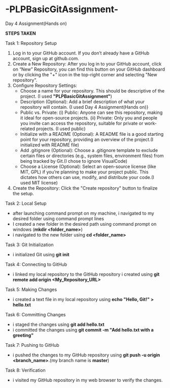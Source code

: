 # -PLPBasicGitAssignment-
Day 4 Assignment(Hands on)

**STEPS TAKEN**

Task 1: Repository Setup
  1. Log in to your GitHub account. If you don’t already have a GitHub account, sign up at github.com.
  2. Create a New Repository: After you log in to your GitHub account, click on “New” Repository, you can find this button on your GitHub dashboard or by clicking the "+" icon in the top-right corner and selecting "New repository". 
  3. Configure Repository Settings:
     - Choose a name for your repository. This should be descriptive of the project. (I used **"PLPBasicGitAssignment"**)
     - Description (Optional): Add a brief description of what your repository will contain. {I used Day 4 Assignment(Hands on)}
     - Public vs. Private: (i) Public: Anyone can see this repository, making it ideal for open-source projects. (ii) Private: Only you and people you invite can access the repository, suitable for private or work-related projects. (I used public)
     - Initialize with a README (Optional): A README file is a good starting point for your repository, providing an overview of the project.(I initialized with README file)
     - Add .gitignore (Optional): Choose a .gitignore template to exclude certain files or directories (e.g., system files, environment files) from being tracked by Git.(I chose to ignore VisualCode)
     - Choose a License (Optional): Select an open-source license (like MIT, GPL) if you’re planning to make your project public. This dictates how others can use, modify, and distribute your code.(I used MIT license)
  4. Create the Repository: Click the "Create repository" button to finalize the setup.

Task 2: Local Setup
  - after launching command prompt on my machine, i navigated to my desired folder using command prompt lines
  - I created a new folder in the desired path using command prompt on windows (**mkdir <folder_name>**)
  - i navigated to the new folder using **cd <folder_name>**

Task 3: Git Initialization
  - i initialized Git using **git init**

Task 4: Connecting to GitHub
  - i linked my local repository to the GitHub repository i created using **git remote add origin <My_Repository_URL>**

Task 5: Making Changes
  - i created a text file in my local repository using **echo "Hello, Git!" > hello.txt**

Task 6: Committing Changes
  - i staged the changes using **git add hello.txt**
  - i committed the changes using **git commit -m "Add hello.txt with a greeting"**

 Task 7: Pushing to GitHub
   - i pushed the changes to my GitHub repository using **git push -u origin <branch_name>**.(my branch name is **master**)

Task 8: Verification
  - i visited my GitHub repository in my web browser to verify the changes.
